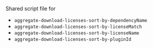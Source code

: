 Shared script file for
* `aggregate-download-licenses-sort-by-dependencyName`
* `aggregate-download-licenses-sort-by-licenseMatch`
* `aggregate-download-licenses-sort-by-licenseName`
* `aggregate-download-licenses-sort-by-pluginId`
